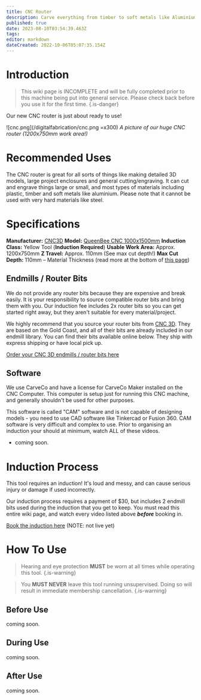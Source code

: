 ```yaml
---
title: CNC Router
description: Carve everything from timber to soft metals like Aluminium. Our CNC sheet router is big and capable!
published: true
date: 2023-08-10T03:54:39.463Z
tags: 
editor: markdown
dateCreated: 2022-10-06T05:07:35.154Z
---
```


# Introduction
> This wiki page is INCOMPLETE and will be fully completed prior to this machine being put into general service. Please check back before you use it for the first time.
{.is-danger}

Our new CNC router is just about ready to use! 

![cnc.png](/digitalfabrication/cnc.png =x300)
*A picture of our huge CNC router (1200x750mm work area!)*

# Recommended Uses
The CNC router is great for all sorts of things like making detailed 3D models, large project enclosures and general cutting/engraving. It can cut and engrave things large or small, and most types of materials including plastic, timber and soft metals like aluminium. Please note that it cannot be used with very hard materials like steel.

# Specifications
**Manufacturer:** [CNC3D](https://www.cnc3d.com.au)
**Model:** [QueenBee CNC 1000x1500mm](https://www.cnc3d.com.au/product-page/queenbee-cnc-1000x1500mm/)
**Induction Class:** Yellow Tool (**Induction Required**)
**Usable Work Area:** Approx. 1200x750mm
**Z Travel:** Approx. 110mm (See max cut depth!)
**Max Cut Depth:** 110mm – Material Thickness (read more at the bottom of [this page](https://www.cnc3d.com.au/product-page/queenbee-cnc-1000x1500mm))

## Endmills / Router Bits
We do not provide any router bits because they are expensive and break easily. It is your responsibility to source compatible router bits and bring them with you. Our induction fee includes 2x router bits so you can get started right away, but they aren't suitable for every material/project.

We highly recommend that you source your router bits from [CNC 3D](https://www.cnc3d.com.au). They are based on the Gold Coast, and all of their bits are already included in our endmill library. You can find their bits available online below. They ship with express shipping or have local pick up.

[Order your CNC 3D endmills / router bits here](https://www.cnc3d.com.au/endmills)

## Software
We use CarveCo and have a license for CarveCo Maker installed on the CNC Computer. This computer is setup just for running this CNC machine, and generally shouldn't be used for other purposes.

This software is called "CAM" software and is not capable of designing models - you need to use CAD software like Tinkercad or Fusion 360. CAM software is very difficult and complex to use. Prior to organising an induction your should at minimum, watch ALL of these videos.

* coming soon.

# Induction Process
This tool requires an induction! It's loud and messy, and can cause serious injury or damage if used incorrectly.

Our induction process requires a payment of $30, but includes 2 endmill bits used during the induction that you get to keep. You must read this entire wiki page, and watch every video listed above ***before*** booking in.

[Book the induction here](#https://calendly.com/brisbane-makerspace/cnc-router-induction) (NOTE: not live yet)

# How To Use
> Hearing and eye protection **MUST** be worn at all times while operating this tool.
{.is-warning}

> You **MUST NEVER** leave this tool running unsupervised. Doing so will result in immediate membership cancellation.
{.is-warning}
## Before Use
coming soon.

## During Use
coming soon.

## After Use
coming soon.
